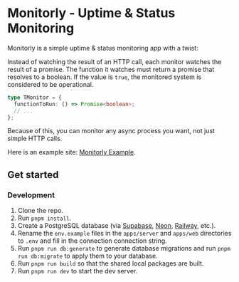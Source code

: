 # Monitorly - Uptime & Status Monitoring

Monitorly is a simple uptime & status monitoring app with a twist:

Instead of watching the result of an HTTP call, each monitor watches the result of a promise. The function it watches must return a promise that resolves to a boolean. If the value is `true`, the monitored system is considered to be operational.

```ts
type TMonitor = {
  functionToRun: () => Promise<boolean>;
  // ...
};
```

Because of this, you can monitor any async process you want, not just simple HTTP calls.

Here is an example site: [Monitorly Example](https://monitorly.up.railway.app/).

## Get started

### Development

1. Clone the repo.
2. Run `pnpm install`.
3. Create a PostgreSQL database (via [Supabase](https://supabase.com/), [Neon](https://neon.tech/), [Railway](https://railway.app/), etc.).
4. Rename the `env.example` files in the `apps/server` and `apps/web` directories to `.env` and fill in the connection connection string.
5. Run `pnpm run db:generate` to generate database migrations and run `pnpm run db:migrate` to apply them to your database.
6. Run `pnpm run build` so that the shared local packages are built.
7. Run `pnpm run dev` to start the dev server.
